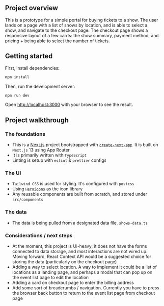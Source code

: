 ## Project overview

This is a prototype for a simple portal for buying tickets to a show. The user lands on a page with a list of shows by location, and is able to select a show, and navigate to the checkout page. The checkout page shows a responsive layout of a few cards: the show summary, payment method, and pricing + being able to select the number of tickets.

## Getting started

First, install dependencies:

```bash
npm install
```

Then, run the development server:

```bash
npm run dev
```

Open [http://localhost:3000](http://localhost:3000) with your browser to see the result.

## Project walkthrough

### The foundations

- This is a [Next.js](https://nextjs.org/) project bootstrapped with [`create-next-app`](https://github.com/vercel/next.js/tree/canary/packages/create-next-app). It is built on `Next.js` 13 using App Router
- It is primarily written with `TypeScript`
- Linting is setup with `eslint` & `prettier` configs

### The UI

- `Tailwind CSS` is used for styling. It's configured with `postcss`
- Using [`Heroicons`](https://heroicons.com/) as the icon library
- Any reusable components are built from scratch, and stored under `src/components`

### The data

- The data is being pulled from a designated data file, `shows-data.ts`

### Considerations / next steps

- At the moment, this project is UI-heavy; it does not have the forms connected to data storage, and most interactions are not wired up. Moving forward, React Context API would be a suggested choice for storing the data (particularly on the checkout page)
- Adding a way to select location. A way to implement it could be a list of locations as a landing page, and perhaps a modal that can pop up on the event list page to edit the location
- Adding a card on checkout page to enter the billing address
- Add some sort of breadcrumbs / navigation. Currently you have to press the browser back button to return to the event list page from checkout page
